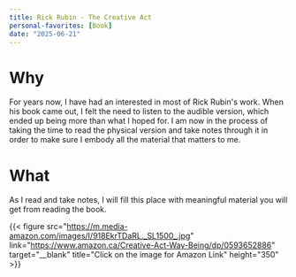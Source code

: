 ```yaml
---
title: Rick Rubin - The Creative Act
personal-favorites: [Book]
date: "2025-06-21"
---
```

# Why

For years now, I have had an interested in most of Rick Rubin's work. When his book came out, I felt the need to listen to the audible version, which ended up being more than what I hoped for. I am now in the process of taking the time to read the physical version and take notes through it in order to make sure I embody all the material that matters to me.

# What

As I read and take notes, I will fill this place with meaningful material you will get from reading the book.

{{< figure src="https://m.media-amazon.com/images/I/918EkrTDaRL._SL1500_.jpg" link="https://www.amazon.ca/Creative-Act-Way-Being/dp/0593652886" target="__blank" title="Click on the image for Amazon Link" height="350" >}}
